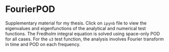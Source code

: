 # FourierPOD
Supplementary material for my thesis.
Click on `ipynb` file to view the eigenvalues and eigenfunctions of the analytical and numerical test functions.
The Fredholm integral equation is solved using space-only POD for all cases.
For the `u3` test function, the analysis involves Fourier transform in time and POD on each frequency.
